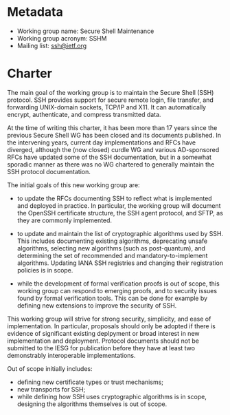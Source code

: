 # Metadata

* Working group name: Secure Shell Maintenance
* Working group acronym: SSHM
* Mailing list: ssh@ietf.org

# Charter

The main goal of the working group is to maintain the Secure Shell (SSH)
protocol. SSH provides support for secure remote login, file transfer, and
forwarding UNIX-domain sockets, TCP/IP and X11. It can automatically encrypt,
authenticate, and compress transmitted data.

At the time of writing this charter, it has been more than 17 years since the
previous Secure Shell WG has been closed and its documents published. In the
intervening years, current day implementations and RFCs have diverged, although
the (now closed) curdle WG and various AD-sponsored RFCs have updated some of
the SSH documentation, but in a somewhat sporadic manner as there was no WG
chartered to generally maintain the SSH protocol documentation. 

The initial goals of this new working group are:   

* to update the RFCs documenting SSH to reflect what is implemented and
  deployed in practice. In particular, the working group will document the
  OpenSSH certificate structure, the SSH agent protocol, and SFTP, as they are
  commonly implemented.

* to update and maintain the list of cryptographic algorithms used by SSH. This
  includes documenting existing algorithms, deprecating unsafe algorithms,
  selecting new algorithms (such as post-quantum), and determining the set of
  recommended and mandatory-to-implement algorithms. Updating IANA SSH
  registries and changing their registration policies is in scope.

* while the development of formal verification proofs is out of scope, this
  working group can respond to emerging proofs, and to security issues found by
  formal verification tools. This can be done for example by defining new
  extensions to improve the security of SSH.

This working group will strive for strong security, simplicity, and ease of
implementation. In particular, proposals should only be adopted if there is
evidence of significant existing deplpyment or broad interest in new
implementation and deployment. Protocol documents should not be submitted to
the IESG for publication before they have at least two demonstrably
interoperable implementations.

Out of scope initially includes:  
  * defining new certificate types or trust mechanisms;
  * new transports for SSH;
  * while defining how SSH uses cryptographic algorithms is in scope, designing
    the algorithms themselves is out of scope.
